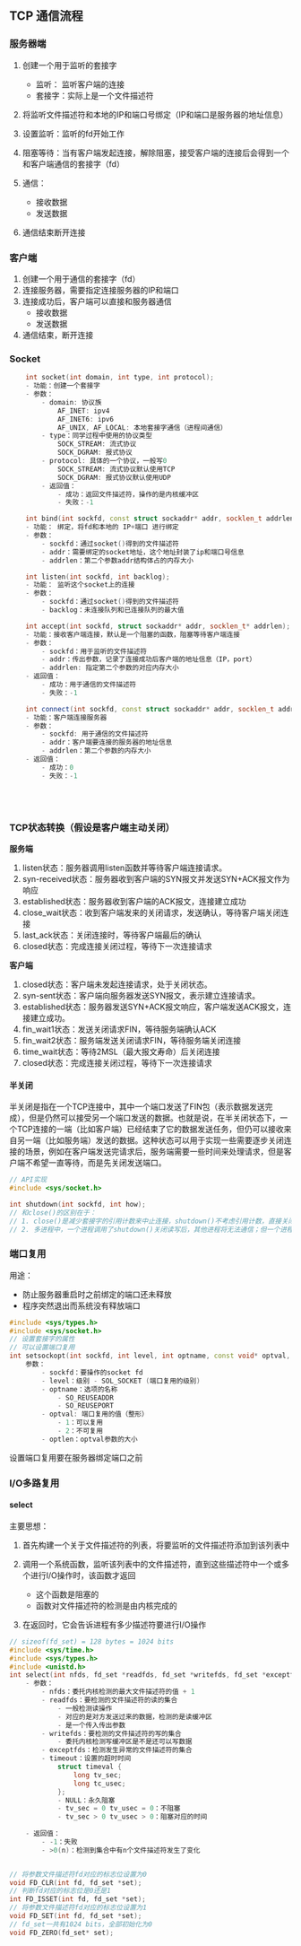 ## TCP 通信流程
### 服务器端
1. 创建一个用于监听的套接字
    - 监听： 监听客户端的连接
    - 套接字：实际上是一个文件描述符

2. 将监听文件描述符和本地的IP和端口号绑定（IP和端口是服务器的地址信息）
3. 设置监听：监听的fd开始工作
4. 阻塞等待：当有客户端发起连接，解除阻塞，接受客户端的连接后会得到一个和客户端通信的套接字（fd）
5. 通信：
    - 接收数据
    - 发送数据
6. 通信结束断开连接


### 客户端
1. 创建一个用于通信的套接字（fd）
2. 连接服务器，需要指定连接服务器的IP和端口
3. 连接成功后，客户端可以直接和服务器通信
    - 接收数据
    - 发送数据
4. 通信结束，断开连接

### Socket
```c++
    int socket(int domain, int type, int protocol);
    - 功能：创建一个套接字
    - 参数：
        - domain: 协议族
            AF_INET: ipv4
            AF_INET6: ipv6
            AF_UNIX, AF_LOCAL: 本地套接字通信（进程间通信）
        - type：同学过程中使用的协议类型
            SOCK_STREAM: 流式协议
            SOCK_DGRAM: 报式协议
        - protocol: 具体的一个协议，一般写0
            SOCK_STREAM: 流式协议默认使用TCP
            SOCK_DGRAM: 报式协议默认使用UDP
        - 返回值：
            - 成功：返回文件描述符，操作的是内核缓冲区
            - 失败：-1

    int bind(int sockfd, const struct sockaddr* addr, socklen_t addrlen);
    - 功能： 绑定，将fd和本地的 IP+端口 进行绑定
    - 参数：
        - sockfd：通过socket()得到的文件描述符
        - addr：需要绑定的socket地址，这个地址封装了ip和端口号信息
        - addrlen：第二个参数addr结构体占的内存大小

    int listen(int sockfd, int backlog);
    - 功能： 监听这个socket上的连接
    - 参数：
        - sockfd：通过socket()得到的文件描述符
        - backlog：未连接队列和已连接队列的最大值

    int accept(int sockfd, struct sockaddr* addr, socklen_t* addrlen);
    - 功能：接收客户端连接，默认是一个阻塞的函数，阻塞等待客户端连接
    - 参数：
        - sockfd：用于监听的文件描述符
        - addr：传出参数，记录了连接成功后客户端的地址信息（IP，port）
        - addrlen: 指定第二个参数的对应内存大小
    - 返回值：
        - 成功：用于通信的文件描述符
        - 失败：-1

    int connect(int sockfd, const struct sockaddr* addr, socklen_t addrlen);
    - 功能：客户端连接服务器
    - 参数：
        - sockfd: 用于通信的文件描述符
        - addr：客户端要连接的服务器的地址信息
        - addrlen：第二个参数的内存大小
    - 返回值：
        - 成功：0
        - 失败：-1
```

<br>
<br>

### TCP状态转换（假设是客户端主动关闭）

**服务端**
1. listen状态：服务器调用listen函数并等待客户端连接请求。
2. syn-received状态：服务器收到客户端的SYN报文并发送SYN+ACK报文作为响应
3. established状态：服务器收到客户端的ACK报文，连接建立成功
4. close_wait状态：收到客户端发来的关闭请求，发送确认，等待客户端关闭连接
5. last_ack状态：关闭连接时，等待客户端最后的确认
6. closed状态：完成连接关闭过程，等待下一次连接请求

**客户端**
1. closed状态：客户端未发起连接请求，处于关闭状态。
2. syn-sent状态：客户端向服务器发送SYN报文，表示建立连接请求。
3. established状态：服务器发送SYN+ACK报文响应，客户端发送ACK报文，连接建立成功。
4. fin_wait1状态：发送关闭请求FIN，等待服务端确认ACK
5. fin_wait2状态：服务端发送关闭请求FIN，等待服务端关闭连接
6. time_wait状态：等待2MSL（最大报文寿命）后关闭连接
7. closed状态：完成连接关闭过程，等待下一次连接请求

#### 半关闭
半关闭是指在一个TCP连接中，其中一个端口发送了FIN包（表示数据发送完成），但是仍然可以接受另一个端口发送的数据。也就是说，在半关闭状态下，一个TCP连接的一端（比如客户端）已经结束了它的数据发送任务，但仍可以接收来自另一端（比如服务端）发送的数据。这种状态可以用于实现一些需要逐步关闭连接的场景，例如在客户端发送完请求后，服务端需要一些时间来处理请求，但是客户端不希望一直等待，而是先关闭发送端口。
```c++
// API实现
#include <sys/socket.h>

int shutdown(int sockfd, int how);
// 和close()的区别在于：
// 1. close()是减少套接字的引用计数来中止连接，shutdown()不考虑引用计数，直接关闭连接
// 2. 多进程中，一个进程调用了shutdown()关闭读写后，其他进程将无法通信；但一个进程调用close()后不会影响其他的进程
```

### 端口复用

用途：
- 防止服务器重启时之前绑定的端口还未释放
- 程序突然退出而系统没有释放端口
```c++
#include <sys/types.h>
#include <sys/socket.h>
// 设置套接字的属性
// 可以设置端口复用
int setsockopt(int sockfd, int level, int optname, const void* optval, socket_len optlen);
    参数：
        - sockfd：要操作的socket fd
        - level：级别 - SOL_SOCKET (端口复用的级别)
        - optname：选项的名称
            - SO_REUSEADDR
            - SO_REUSEPORT
        - optval: 端口复用的值（整形）
            - 1：可以复用
            - 2：不可复用
        - optlen：optval参数的大小
```
设置端口复用要在服务器绑定端口之前


### I/O多路复用

#### select

主要思想：
1. 首先构建一个关于文件描述符的列表，将要监听的文件描述符添加到该列表中
2. 调用一个系统函数，监听该列表中的文件描述符，直到这些描述符中一个或多个进行I/O操作时，该函数才返回
    - 这个函数是阻塞的
    - 函数对文件描述符的检测是由内核完成的

3. 在返回时，它会告诉进程有多少描述符要进行I/O操作

```c++
// sizeof(fd_set) = 128 bytes = 1024 bits
#include <sys/time.h>
#include <sys/types.h>
#include <unistd.h>
int select(int nfds, fd_set *readfds, fd_set *writefds, fd_set *exceptfds, struct timeval *timeout);
    - 参数：
        - nfds：委托内核检测的最大文件描述符的值 + 1
        - readfds：要检测的文件描述符的读的集合
            - 一般检测读操作
            - 对应的是对方发送过来的数据，检测的是读缓冲区
            - 是一个传入传出参数
        - writefds：要检测的文件描述符的写的集合
            - 委托内核检测写缓冲区是不是还可以写数据
        - exceptfds：检测发生异常的文件描述符的集合
        - timeout：设置的超时时间
            struct timeval {
                long tv_sec;
                long tc_usec;
            };
            - NULL：永久阻塞
            - tv_sec = 0 tv_usec = 0：不阻塞
            - tv_sec > 0 tv_usec > 0：阻塞对应的时间
    
    - 返回值：
        - -1：失败
        - >0(n)：检测到集合中有n个文件描述符发生了变化


// 将参数文件描述符fd对应的标志位设置为0
void FD_CLR(int fd, fd_set *set);
// 判断fd对应的标志位是0还是1
int FD_ISSET(int fd, fd_set *set);
// 将参数文件描述符fd对应的标志位设置为1
void FD_SET(int fd, fd_set *set);
// fd_set一共有1024 bits，全部初始化为0
void FD_ZERO(fd_set* set);
```